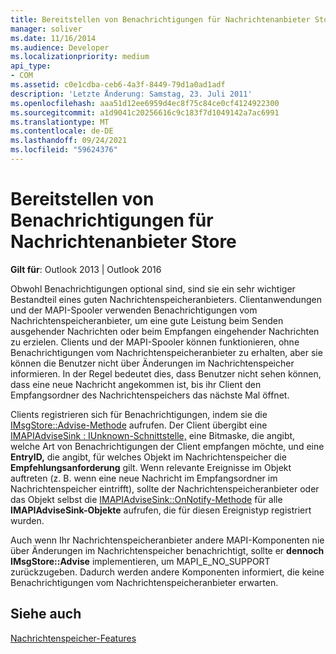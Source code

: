 ```yaml
---
title: Bereitstellen von Benachrichtigungen für Nachrichtenanbieter Store
manager: soliver
ms.date: 11/16/2014
ms.audience: Developer
ms.localizationpriority: medium
api_type:
- COM
ms.assetid: c0e1cdba-ceb6-4a3f-8449-79d1a0ad1adf
description: 'Letzte Änderung: Samstag, 23. Juli 2011'
ms.openlocfilehash: aaa51d12ee6959d4ec8f75c84ce0cf4124922300
ms.sourcegitcommit: a1d9041c20256616c9c183f7d1049142a7ac6991
ms.translationtype: MT
ms.contentlocale: de-DE
ms.lasthandoff: 09/24/2021
ms.locfileid: "59624376"
---
```

# <a name="providing-notifications-for-message-store-providers"></a>Bereitstellen von Benachrichtigungen für Nachrichtenanbieter Store

  
  
**Gilt für**: Outlook 2013 | Outlook 2016 
  
Obwohl Benachrichtigungen optional sind, sind sie ein sehr wichtiger Bestandteil eines guten Nachrichtenspeicheranbieters. Clientanwendungen und der MAPI-Spooler verwenden Benachrichtigungen vom Nachrichtenspeicheranbieter, um eine gute Leistung beim Senden ausgehender Nachrichten oder beim Empfangen eingehender Nachrichten zu erzielen. Clients und der MAPI-Spooler können funktionieren, ohne Benachrichtigungen vom Nachrichtenspeicheranbieter zu erhalten, aber sie können die Benutzer nicht über Änderungen im Nachrichtenspeicher informieren. In der Regel bedeutet dies, dass Benutzer nicht sehen können, dass eine neue Nachricht angekommen ist, bis ihr Client den Empfangsordner des Nachrichtenspeichers das nächste Mal öffnet.
  
Clients registrieren sich für Benachrichtigungen, indem sie die [IMsgStore::Advise-Methode](imsgstore-advise.md) aufrufen. Der Client übergibt eine [IMAPIAdviseSink : IUnknown-Schnittstelle,](imapiadvisesinkiunknown.md) eine Bitmaske, die angibt, welche Art von Benachrichtigungen der Client empfangen möchte, und eine **EntryID,** die angibt, für welches Objekt im Nachrichtenspeicher die **Empfehlungsanforderung** gilt. Wenn relevante Ereignisse im Objekt auftreten (z. B. wenn eine neue Nachricht im Empfangsordner im Nachrichtenspeicher eintrifft), sollte der Nachrichtenspeicheranbieter oder das Objekt selbst die [IMAPIAdviseSink::OnNotify-Methode](imapiadvisesink-onnotify.md) für alle **IMAPIAdviseSink-Objekte** aufrufen, die für diesen Ereignistyp registriert wurden. 
  
Auch wenn Ihr Nachrichtenspeicheranbieter andere MAPI-Komponenten nie über Änderungen im Nachrichtenspeicher benachrichtigt, sollte er **dennoch IMsgStore::Advise** implementieren, um MAPI_E_NO_SUPPORT zurückzugeben. Dadurch werden andere Komponenten informiert, die keine Benachrichtigungen vom Nachrichtenspeicheranbieter erwarten. 
  
## <a name="see-also"></a>Siehe auch



[Nachrichtenspeicher-Features](message-store-features.md)

